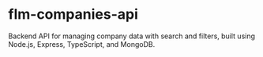 # flm-companies-api
Backend API for managing company data with search and filters, built using Node.js, Express, TypeScript, and MongoDB.
